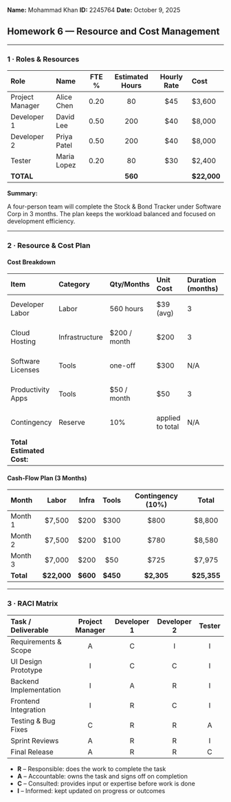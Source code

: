 **Name:** Mohammad Khan
**ID:** 2245764
**Date:** October 9, 2025

## Homework 6 — Resource and Cost Management

***

### 1 · Roles & Resources

| Role | Name | FTE % | Estimated Hours | Hourly Rate | Cost |
| :--- | :--- | :---: | :---: | :---: | :--- |
| Project Manager | Alice Chen | 0.20 | 80 | $45 | $3,600 |
| Developer 1 | David Lee | 0.50 | 200 | $40 | $8,000 |
| Developer 2 | Priya Patel | 0.50 | 200 | $40 | $8,000 |
| Tester | Maria Lopez | 0.20 | 80 | $30 | $2,400 |
| **TOTAL** | | | **560** | | **$22,000** |

**Summary:**

A four-person team will complete the Stock & Bond Tracker under Software Corp in 3 months. The plan keeps the workload balanced and focused on development efficiency.

***

### 2 · Resource & Cost Plan

#### Cost Breakdown
| Item | Category | Qty/Months | Unit Cost | Duration (months) | Total | Notes |
| :--- | :--- | :--- | :--- | :--- | :--- | :--- |
| Developer Labor | Labor | 560 hours | $39 (avg) | 3 | $22,000 | Combined team labor cost |
| Cloud Hosting | Infrastructure | $200 / month | $200 | 3 | $600 | AWS EC2 + DB instance |
| Software Licenses | Tools | one-off | $300 | N/A | $300 | Dev and test utilities |
| Productivity Apps | Tools | $50 / month | $50 | 3 | $150 | GitHub Pro / Notion |
| Contingency | Reserve | 10% | applied to total | N/A | $2,305 | Buffer for scope changes |
| **Total Estimated Cost:** | | | | | **$25,355** | |

#### Cash-Flow Plan (3 Months)
| Month | Labor | Infra | Tools | Contingency (10%) | Total |
| :--- | :---: | :---: | :---: | :---: | :---: |
| Month 1 | $7,500 | $200 | $300 | $800 | $8,800 |
| Month 2 | $7,500 | $200 | $100 | $780 | $8,580 |
| Month 3 | $7,000 | $200 | $50 | $725 | $7,975 |
| **Total** | **$22,000** | **$600** | **$450** | **$2,305** | **$25,355** |

***

### 3 · RACI Matrix

| Task / Deliverable | Project Manager | Developer 1 | Developer 2 | Tester |
| :--- | :---: | :---: | :---: | :---: |
| Requirements & Scope | A | C | I | I |
| UI Design Prototype | I | C | C | I |
| Backend Implementation | I | A | R | I |
| Frontend Integration | I | R | C | I |
| Testing & Bug Fixes | C | R | R | A |
| Sprint Reviews | A | R | R | I |
| Final Release | A | R | R | C |
- **R** – Responsible: does the work to complete the task  
- **A** – Accountable: owns the task and signs off on completion  
- **C** – Consulted: provides input or expertise before work is done  
- **I** – Informed: kept updated on progress or outcomes


